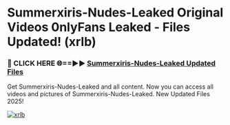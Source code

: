 # Summerxiris-Nudes-Leaked Original Videos 0nlyFans Leaked - Files Updated! (xrlb)

<h3>🔴 CLICK HERE 🌐==►► <a href="https://tinyurl.com/yc6ubb5a" rel="nofollow">Summerxiris-Nudes-Leaked Updated Files</a></h3>

Get Summerxiris-Nudes-Leaked and all content. Now you can access all videos and pictures of Summerxiris-Nudes-Leaked. New Updated Files 2025!

[![xrlb](https://i.imgur.com/7eu0CRL.gif)](https://tinyurl.com/yc6ubb5a)
